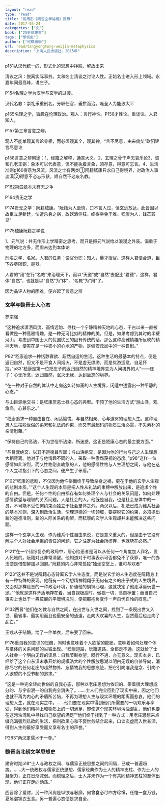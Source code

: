 ```yaml
---
layout: "read"
type: "read"
title: "湯用彤《魏晉玄學論稿》摘錄"
date: 2017-05-24
categories: ["史"]
book: ["25史部專書"]
tags: ["學術史"]
author: ["柯棋瀚學"]
url: read/tangyongtong-weijin-metaphysics
description: "上海人民出版社，2015年"
---
```


p151从汉代统一的、形式化的思想中挣脱、解放出来

淸议之风：脱离实际事务。太和名士淸谈之讨论人性。正始名士进入形上领域。永嘉年间最高峰，讲庄子。

P154名理之学为汉学与玄学的过渡。

汉代名教：崇礼乐重刑名。分职任官，垂拱而治。唯圣人为能致太平

p155名理之学，旨趣在伦理政治。观人：言行神性。P156才性论。重谈论。人君知人。

P157第三章言意之辨。

观人不能单观其言论骨相，而必须观其全，观其神。“言不尽意，由来尙矣”<n>欧阳建<v>言尽意论</v></n>

p158言意之辨用途：1、经籍之解释，通其大义。2、玄理之骨干<v>声无哀乐论</v>3、调和孔老王弼：象本可以代表意，但不能执着言象，须存意，得意可忘言。4、生活准则p160得意为风流。风流之士有两类①阮籍嵇康只求自己得境界，对政治人事淡漠②得意不必忘形骸，顺自然不必废名教。

P162第四章本末有无之争

P164贵无之学

P174贵无之学：阮籍嵇康。“阮籍为人至慎，口不言人过，但玄远放达，此皆因以故臣立足新廷，怕遭杀身之祸，故饮酒佯狂，终得幸免于难。嵇康为人，锋芒较显”

P175嵇康阮籍之学说

1、元气说：并无作形上学精密之思考，而只是把元气说给以浪漫之外装。偏重于物理的地方多，而尙未达到本体论





刑名之学、名家。人君的任务：设官分职；知人，量才授官。这样人君便合道，臣下各尽所职，是器。

人君的“用”在行“名教”来治理天下，而以“天道”或“自然”去配比“君德”，这样，君体“自然”，也就是以“自然”为“体”，“名教”为“用”了。

因为品评人物的困难，便兴起了言意之辨







### <v>玄学与魏晋士人心态</v>



罗宗强

“这种追求潇洒风流、高情远韵、寻找一个宁静精神天地的心态，千古以来一直被看做是一种高雅情趣，是一种无可比拟的精神的美。但是，如果考虑到其时的半壁河山，考虑到中国士人的忧国忧民的固有传统的话，那么这种高雅情趣所反映的精神天地，便实在是一种狭小的心地的产物，是偏安政局中的一种自慰。”

P82“嵇康追求一种恬静寡欲、超然自适的生活。这种生活的最基本的特点，便是返归自然，但又不是不食人间烟火，不是虚无缥缈，而是优游适意，自足怀抱。”p83“嵇康是第一位把庄子的返归自然的精神境界变为人间境界的人”——庄子：心无所念，返归自然，泯灭无我，达到坐忘的境界。

“在一种对于自然的体认中走向这如诗如画的人生境界，闲适中透露出一种平静的心态。”

<v>与山巨源绝交书</v>：是嵇康厌恶士禄心态的典型。干预了他的生活方式“游山泽，观鱼鸟，心甚乐之。”

“嵇康追求一种自由自在、闲适愉悦、与自然相亲、心与道冥的理想人生。这种理想人生摆脱世俗的系累和礼法的约束，而又有最起码的物质生活必需，不失素朴的亲情慰藉。”

“保持自己的高洁，不为世俗所沾染、所迷惑。这正是嵇康心态的最主要方面。”

“与吕巽绝交，以其不道德且卑鄙；与山涛绝交，是因为他的行为与己之人生理想大相背离。他对于与他情趣不同的人，采取一种傲然蔑视的态度。”p98“这样一位感情如此浓烈，而又性格刚直峻急的人，他的感情性格与人生理想之间，与他在这个人立项指引下的心态之间，便产生了矛盾。”

P102“嵇康的悲剧，不仅因为他忤俗而终于导致杀身之祸，更在于他的玄学人生观的悲剧本质。”“这个人生观的本质是把人性从礼法的束缚中解放出来，是追求个性的自由。但是，任何个性的自由都存有如何处理个人与社会的关系问题，如何处理感情欲望与理智的关系问题。人是社会的人，他旣是自我，也是社会羣体中的一员，不可能不受任何约束而独立于社会羣体之外。两汉以后，礼法已成为维系社会的基本准则，深入到政治生活、伦理道德的一切领域，要摆脱它的约束，必须提出新的道德准则，新的人际关系的构架，而嵇康的玄学人生观却并未能解决这些问题。

这样一个玄学人生观，作为维系个性自由来说，它是意义重大的。但是由于它没有解决个人对社会承担的责任的问题，它之注定为社会所摈弃，也就势在必然。”

P121“在一个错综复杂的政局中，居心险恶者是可以从任何一个角度加人罪名，置人死地的。阮籍对此非常淸醒。他知道对于时事表示可否都免不了获罪，唯一的办法便是借酣醉加以回避。”阮籍的内心非常孤独“独坐空堂上，谁可与欢者”

P123“这并不是说阮籍心态背离玄学人生态度，而是说玄学的人生态度在阮籍身上有一种特殊的表现。他旣有一个幻想精神翱翔于无何有之乡的庄子式的人生境界，又面对那样险恶的一种政治环境，价値他的惧祸心理，这就决定了他走浮诞玩世一途。”“他就是这样矛盾地存在着，当自视极高时，傲视一切，高自标置；而当自己事实上也处于一筹莫展的平庸境况时，便把那抱负变作一声自忧自怜的叹息。”

P132西晋“他们在名教与自然之间，在出世与入世之间，找到了一条旣出世又入世、最省事、最实用而且也最安全的通道，走向大欢喜的人生，当然最后也走向了乱亡。”

王戎从子结婚，给了一件单衣，后来要了回来。

P176重自我的意识的觉醒，同时也意味着个人欲望的膨胀，意味着如何处理个体与羣体的关系问题的尖锐出现。“嵇康道路，阮籍道路，全都走不通，这就给了士人社会一个明白无误的讯息：自我节制欲望，旣行不通，亦无意义。现实本身，已经给了这个自东汉末季开始的规模浩大的个性解放思潮以明白无误的价値导向，消除尽它的任何老庄的超然物外、忘情物我的思想痕迹，把它引向唯我是念、引向个人欲望的不受节制的追求。”

“这是一种完全转向世俗的自我心态，那种以老庄思想为依归的、带着很大理想成分的、与宇宙泯一的自我完全消失了。……士人们完全回到了现实中来，因之他们也就不再为内心的矛盾所苦恼，不再为理想人生与现实环境的距离而悲哀。他们的理想人生，就在现实之中。……他们要在现实中得到他们所需要的一切欢乐与享受，得到他们精神上和物质上的一切满足，卽使这个现实环境污浊混乱，他们也要在这污浊混乱中寻找自己欲望的满足”“他们终于找到了一种方式：用老庄思想来点缀充满强烈私欲的生活，把利欲熏心和不婴世务结合起来，口谈玄虚而入世甚深，得到人生的最好享受而又享有名士的声誉。”

P283“两汉定儒术于一尊。”



### 魏晋南北朝文学思想史

建安时期p18“士人与政权之间、与儒家正统思想之间的间隔，已成一普遍趋势。……大一统政权与儒家正统思想、儒家经典作为士人的精神支柱、作为士人的凝聚力，正在日渐减弱。而梳理之后，士人并未作为一个有共同精神支柱的羣体出现，他们正在走向动荡。”

西晋除了爱财，另一种风尙是纵欲与奢靡。何曾食必尽四方珍馔，任恺一食万钱，夏矦湛锦衣玉食。另一普遍心态便是求自全。
